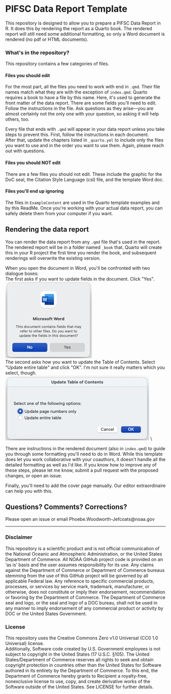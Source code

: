 # PIFSC Data Report Template
This repository is designed to allow you to prepare a PIFSC Data Report
in R. It does this by rendering the report as a Quarto book. The
rendered report will still need some additional formatting, so only a
Word document is rendered (no pdf or HTML documents).

### What's in the repository?
This repository contains a few categories of files.

#### Files you should edit
For the most part, all the files you need to work with end in `.qmd`.
Their file names match what they are with the exception of `index.qmd`.
Quarto requires a book to have a file by this name. Here, it's used to
generate the front matter of the data report. There are some fields
you'll need to edit. Follow the instructions in the file. Ask questions
as they arise—you are almost certainly not the only one with your
question, so asking it will help others, too.

Every file that ends with `.qmd` will appear in your data report unless
you take steps to prevent this. First, follow the instructions in each
document.\
After that, update the chapters listed in `_quarto.yml` to include only
the files you want to use and in the order you want to use them. Again,
please reach out with questions.

#### Files you should NOT edit
There are a few files you should not edit. These include the graphic for
the DoC seal, the Citation Style Language (csl) file, and the template
Word doc.

#### Files you'll end up ignoring
The files in `ExampleContent` are used in the Quarto template examples
and by this ReadMe. Once you're working with your actual data report,
you can safely delete them from your computer if you want.

## Rendering the data report
You can render the data report from any `.qmd` file that's used in the
report. The rendered report will be in a folder named `_book` that.
Quarto will create this in your R project the first time you render the
book, and subsequent renderings will overwrite the existing version.

When you open the document in Word, you'll be confronted with two
dialogue boxes:  
The first asks if you want to update fields in the document.  Click "Yes".  
![](ExampleContent/UpdateFields.png)
\
The second asks how you want to update the Table of Contents.  Select "Update 
entire table" and click "OK".  I'm not sure it really matters which you select, 
though.  
![](ExampleContent/UpdateTOC.png)
\

There are instructions in the rendered document (also in `index.qmd`) to guide
you through some formatting you'll need to do in Word.  While this template does
let you work collaborative with your coauthors, it doesn't handle all the detailed
formatting as well as I'd like.  If you know how to improve any of these steps, 
please let me know, submit a pull request with the proposed changes, or open an 
issue.

Finally, you'll need to add the cover page manually.  Our editor extraordinaire
can help you with this.

## Questions? Comments? Corrections?

Please open an issue or email Phoebe.Woodworth-Jefcoats\@noaa.gov

------------------------------------------------------------------------

### Disclaimer

This repository is a scientific product and is not official
communication of the National Oceanic and Atmospheric Administration, or
the United States Department of Commerce. All NOAA GitHub project code
is provided on an ‘as is’ basis and the user assumes responsibility for
its use. Any claims against the Department of Commerce or Department of
Commerce bureaus stemming from the use of this GitHub project will be
governed by all applicable Federal law. Any reference to specific
commercial products, processes, or services by service mark, trademark,
manufacturer, or otherwise, does not constitute or imply their
endorsement, recommendation or favoring by the Department of Commerce.
The Department of Commerce seal and logo, or the seal and logo of a DOC
bureau, shall not be used in any manner to imply endorsement of any
commercial product or activity by DOC or the United States Government.

### License

This repository uses the Creative Commons Zero v1.0 Universal (CC0 1.0
Universal) license.\
Additionally, Software code created by U.S. Government employees is not
subject to copyright in the United States (17 U.S.C. §105). The United
States/Department of Commerce reserves all rights to seek and obtain
copyright protection in countries other than the United States for
Software authored in its entirety by the Department of Commerce. To this
end, the Department of Commerce hereby grants to Recipient a
royalty-free, nonexclusive license to use, copy, and create derivative
works of the Software outside of the United States. See LICENSE for
further details.
